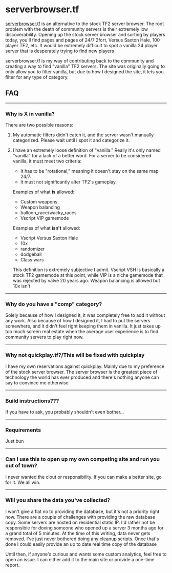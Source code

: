 # serverbrowser.tf

[serverbrowser.tf](https://serverbrowser.tf) is an alternative to the stock TF2
server browser. The root problem with the death of community servers is their
extremely low discoverability. Opening up the stock server browser and sorting
by players today, you'll find pages and pages of 24/7 2fort, Versus Saxton
Hale, 100 player TF2, etc. It would be extremely difficult to spot a vanilla 24
player server that is desperately trying to find new players

serverbrowser.tf is my way of contributing back to the community and creating a
way to find "vanilla" TF2 servers. The site was originally going to only allow
you to filter vanilla, but due to how I designed the site, it lets you filter
for any type of category.

## FAQ

---

### Why is X in vanilla?

There are two possible reasons:

1. My automatic filters didn't catch it, and the server wasn't manually
   categorized. Please wait until I spot it and categorize it.

2. I have an extremely loose definition of "vanilla." Really it's only named
   "vanilla" for a lack of a better word. For a server to be considered
   vanilla, it must meet two criteria:

   - It has to be "rotational," meaning it doesn't stay on the same map 24/7.
   - It must not significantly alter TF2's gameplay.

   Examples of what **is** allowed:
   - Custom weapons
   - Weapon balancing
   - balloon_race/wacky_races
   - Vscript VIP gamemode

   Examples of what **isn't** allowed:
   - Vscript Versus Saxton Hale
   - 10x
   - randomizer
   - dodgeball
   - Class wars

   This definition is extremely subjective I admit. Vscript VSH is basically a
   stock TF2 gamemode at this point, while VIP is a niche gamemode that was
   rejected by valve 20 years ago. Weapon balancing is allowed but 10x isn't

---

### Why do you have a "comp" category?

Solely because of how I designed it, it was completely free to add it without
any work. Also because of how I designed it, I had to put the servers
somewhere, and it didn't feel right keeping them in vanilla. It just takes up
too much screen real estate when the average user experience is to find
community servers to play right now.

---

### Why not quickplay.tf?/This will be fixed with quickplay

I have my own reservations against quickplay. Mainly due to my preference of
the stock server browser. The server browser is the greatest piece of
technology the world has ever produced and there's nothing anyone can say to
convince me otherwise

---

### Build instructions???

If you have to ask, you probably shouldn't even bother...

---

### Requirements

Just bun

---

### Can I use this to open up my own competing site and run you out of town?

I never wanted the clout or responsibility. If you can make a better site, go
for it. We all win.

---

### Will you share the data you've collected?

I won't give a flat no to providing the database, but it's not a priority right
now. There are a couple of challenges with providing the raw database copy.
Some servers are hosted on residential static IP. I'd rather not be responsible
for doxing someone who opened up a server 3 months ago for a grand total of 5
minutes. At the time of this writing, data never gets removed. I've just never
bothered doing any cleanup scripts. Once that's done I could easily provide an
up to date real time copy of the database

Until then, if anyone's curious and wants some custom analytics, feel free to
open an issue. I can either add it to the main site or provide a one-time
report.
